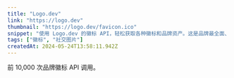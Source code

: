 ```yaml
---
title: "Logo.dev"
link: "https://logo.dev"
thumbnail: "https://logo.dev/favicon.ico"
snippet: "使用 Logo.dev 的徽标 API，轻松获取各种徽标和品牌资产。这是品牌最全面、最新的资源库。"
tags: ["徽标", "社交图片"]
createdAt: 2024-05-24T13:58:11.942Z
---
```

前 10,000 次品牌徽标 API 调用。
